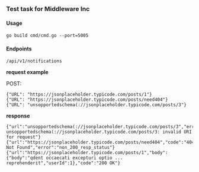 ### Test task for Middleware Inc

#### Usage ####

    go build cmd/cmd.go --port=5005

#### Endpoints ####

    /api/v1/notifications

**request example**

POST:

    {"URL": "https://jsonplaceholder.typicode.com/posts/1"}
    {"URL": "https://jsonplaceholder.typicode.com/posts/need404"}
    {"URL": "unsopportedschema(://jsonplaceholder.typicode.com/posts/3"}

**response**

    {"url":"unsopportedschema(://jsonplaceholder.typicode.com/posts/3","error":"parse unsopportedschema(://jsonplaceholder.typicode.com/posts/3: invalid URI for request"}
    {"url":"https://jsonplaceholder.typicode.com/posts/need404","code":"404 Not Found","error":"non_200_resp_status"}
    {"url":"https://jsonplaceholder.typicode.com/posts/1","body":{"body":"qdent occaecati excepturi optio ... reprehenderit","userId":1},"code":"200 OK"}